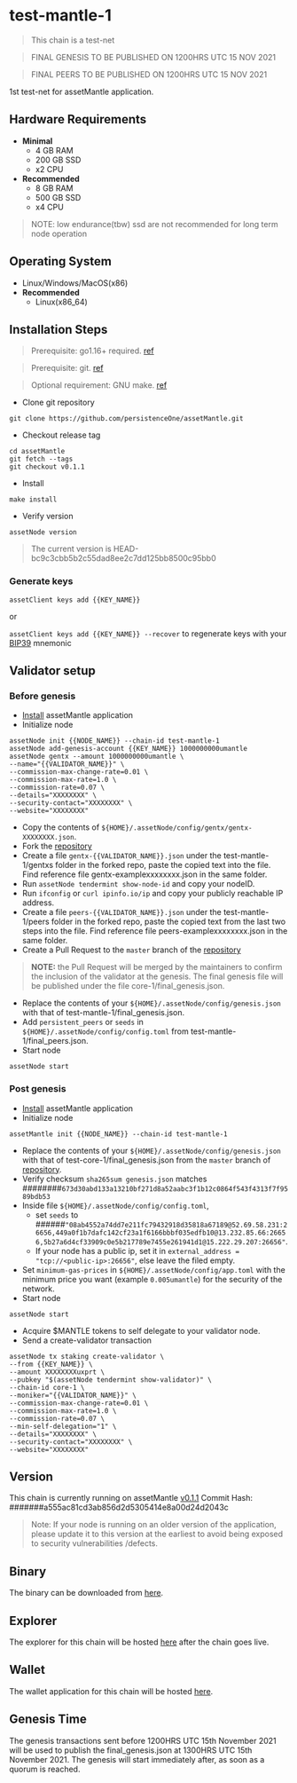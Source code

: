 # test-mantle-1
> This chain is a test-net

> FINAL GENESIS TO BE PUBLISHED ON 1200HRS UTC 15 NOV 2021

> FINAL PEERS TO BE PUBLISHED ON 1200HRS UTC 15 NOV 2021

1st test-net for assetMantle application.

## Hardware Requirements
* **Minimal**
  * 4 GB RAM
  * 200 GB SSD
  * x2 CPU
* **Recommended**
  * 8 GB RAM
  * 500 GB SSD
  * x4 CPU

> NOTE: low endurance(tbw) ssd are not recommended for long term node operation

## Operating System
* Linux/Windows/MacOS(x86)
* **Recommended**
  * Linux(x86_64)

## Installation Steps
>Prerequisite: go1.16+ required. [ref](https://golang.org/doc/install)

>Prerequisite: git. [ref](https://github.com/git/git)

>Optional requirement: GNU make. [ref](https://www.gnu.org/software/make/manual/html_node/index.html)

* Clone git repository
```shell
git clone https://github.com/persistenceOne/assetMantle.git
```
* Checkout release tag
```shell
cd assetMantle
git fetch --tags
git checkout v0.1.1
```
* Install
```shell
make install
```
* Verify version
```
assetNode version
```
> The current version is HEAD-bc9c3cbb5b2c55dad8ee2c7dd125bb8500c95bb0

### Generate keys

`assetClient keys add {{KEY_NAME}}`

or

`assetClient keys add {{KEY_NAME}} --recover` to regenerate keys with your [BIP39](https://github.com/bitcoin/bips/tree/master/bip-0039) mnemonic


## Validator setup

### Before genesis

* [Install](#installation-steps) assetMantle application
* Initialize node
```shell
assetNode init {{NODE_NAME}} --chain-id test-mantle-1
assetNode add-genesis-account {{KEY_NAME}} 1000000000umantle
assetNode gentx --amount 1000000000umantle \
--name="{{VALIDATOR_NAME}}" \
--commission-max-change-rate=0.01 \
--commission-max-rate=1.0 \
--commission-rate=0.07 \
--details="XXXXXXXX" \
--security-contact="XXXXXXXX" \
--website="XXXXXXXX"
```
* Copy the contents of `${HOME}/.assetNode/config/gentx/gentx-XXXXXXXX.json`.
* Fork the [repository](https://github.com/persistenceOne/genesisTransactions)
* Create a file `gentx-{{VALIDATOR_NAME}}.json` under the test-mantle-1/gentxs folder in the forked repo, paste the copied text into the file. Find reference file gentx-examplexxxxxxxx.json in the same folder.
* Run `assetNode tendermint show-node-id` and copy your nodeID.
* Run `ifconfig` or `curl ipinfo.io/ip` and copy your publicly reachable IP address.
* Create a file `peers-{{VALIDATOR_NAME}}.json` under the test-mantle-1/peers folder in the forked repo, paste the copied text from the last two steps into the file. Find reference file peers-examplexxxxxxxx.json in the same folder.
* Create a Pull Request to the `master` branch of the [repository](https://github.com/persistenceOne/genesisTransactions)
>**NOTE:** the Pull Request will be merged by the maintainers to confirm the inclusion of the validator at the genesis. The final genesis file will be published under the file core-1/final_genesis.json.
* Replace the contents of your `${HOME}/.assetNode/config/genesis.json` with that of test-mantle-1/final_genesis.json.
* Add `persistent_peers` or `seeds` in `${HOME}/.assetNode/config/config.toml` from test-mantle-1/final_peers.json.
* Start node
```shell
assetNode start
```

### Post genesis

* [Install](#installation-steps) assetMantle application
* Initialize node
```shell
assetMantle init {{NODE_NAME}} --chain-id test-mantle-1
```
* Replace the contents of your `${HOME}/.assetNode/config/genesis.json` with that of test-core-1/final_genesis.json from the `master` branch of [repository](https://github.com/persistenceOne/genesisTransactions).
* Verify checksum `sha265sum genesis.json` matches ########`673d30abd133a13210bf271d8a52aabc3f1b12c0864f543f4313f7f9589bdb53`
* Inside file `${HOME}/.assetNode/config/config.toml`,
  * set `seeds` to ######`"08ab4552a74dd7e211fc79432918d35818a67189@52.69.58.231:26656,449a0f1b7dafc142cf23a1f6166bbbf035edfb10@13.232.85.66:26656,5b27a6d4cf33909c0e5b217789e7455e261941d1@15.222.29.207:26656"`.
  * If your node has a public ip, set it in `external_address = "tcp://<public-ip>:26656"`, else leave the filed empty.
* Set `minimum-gas-prices` in `${HOME}/.assetNode/config/app.toml` with the minimum price you want (example `0.005umantle`) for the security of the network.
* Start node
```shell
assetNode start
```
* Acquire $MANTLE tokens to self delegate to your validator node.
* Send a create-validator transaction
```
assetNode tx staking create-validator \
--from {{KEY_NAME}} \
--amount XXXXXXXXuxprt \
--pubkey "$(assetNode tendermint show-validator)" \
--chain-id core-1 \
--moniker="{{VALIDATOR_NAME}}" \
--commission-max-change-rate=0.01 \
--commission-max-rate=1.0 \
--commission-rate=0.07 \
--min-self-delegation="1" \
--details="XXXXXXXX" \
--security-contact="XXXXXXXX" \
--website="XXXXXXXX"
```
## Version
This chain is currently running on assetMantle [v0.1.1](https://github.com/persistenceOne/assetMantle/releases/tag/v0.1.1)
Commit Hash: #######a555ac81cd3ab856d2d5305414e8a00d24d2043c
>Note: If your node is running on an older version of the application, please update it to this version at the earliest to avoid being exposed to security vulnerabilities /defects.

## Binary
The binary can be downloaded from [here](https://github.com/persistenceOne/assetMantle/releases/tag/v0.1.1).

## Explorer
The explorer for this chain will be hosted [here](https://explorer.persistence.one) after the chain goes live.

## Wallet
The wallet application for this chain will be hosted [here](https://staging.app.persistence.one).

## Genesis Time
The genesis transactions sent before 1200HRS UTC 15th November 2021 will be used to publish the final_genesis.json at 1300HRS UTC 15th November 2021. The genesis will start immediately after, as soon as a quorum is reached.
